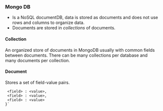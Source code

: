 ### Mongo DB

- Is a NoSQL documentDB, data is stored as documents and does not use rows and columns to organize data.
- Documents are stored in *collections* of documents.

#### Collection
An organized store of documents in MongoDB usually with common fields between documents. 
There can be many collections per database and many documents per collection.

#### Document
Stores a set of field-value pairs.
```{
 <field> : <value>,
 <field> : <value>,
 <field> : <value>
}`
